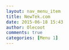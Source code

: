 ```yaml
---
layout: nav_menu_item
title: NewTek.com
date: 2015-06-18 15:43
author: Olecoot
comments: true
categories: [Menu 1]
---
```



